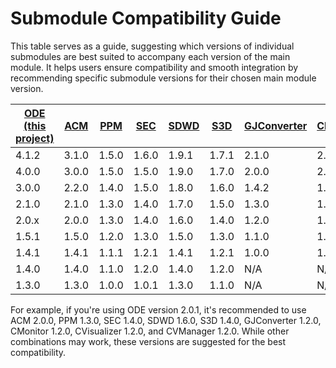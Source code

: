 # Submodule Compatibility Guide
This table serves as a guide, suggesting which versions of individual submodules are best suited to accompany each version of the main module. It helps users ensure compatibility and smooth integration by recommending specific submodule versions for their chosen main module version.

| [ODE (this project)](https://github.com/usdot-jpo-ode/jpo-ode/releases) | [ACM](https://github.com/usdot-jpo-ode/asn1_codec/releases) | [PPM](https://github.com/usdot-jpo-ode/jpo-cvdp/releases) | [SEC](https://github.com/usdot-jpo-ode/jpo-security-svcs/releases) | [SDWD](https://github.com/usdot-jpo-ode/jpo-sdw-depositor/releases) | [S3D](https://github.com/usdot-jpo-ode/jpo-s3-deposit/releases) | [GJConverter](https://github.com/usdot-jpo-ode/jpo-geojsonconverter/releases) | [CMonitor](https://github.com/usdot-jpo-ode/jpo-conflictmonitor/releases) | [CVisualizer](https://github.com/usdot-jpo-ode/jpo-conflictvisualizer/releases) | [CVManager](https://github.com/usdot-jpo-ode/jpo-cvmanager/releases) |
|-------------------------------------------------------------------------|-------------------------------------------------------------|-----------------------------------------------------------|--------------------------------------------------------------------|---------------------------------------------------------------------|-----------------------------------------------------------------|-------------------------------------------------------------------------------|---------------------------------------------------------------------------|---------------------------------------------------------------------------------|----------------------------------------------------------------------|
| 4.1.2                                                                   | 3.1.0                                                       | 1.5.0                                                     | 1.6.0                                                              | 1.9.1                                                               | 1.7.1                                                           | 2.1.0                                                                         | 2.1.0                                                                     | 1.5.0                                                                           | 1.6.0                                                                |
| 4.0.0                                                                   | 3.0.0                                                       | 1.5.0                                                     | 1.5.0                                                              | 1.9.0                                                               | 1.7.0                                                           | 2.0.0                                                                         | 2.0.0                                                                     | 1.5.0                                                                           | 1.5.0                                                                |
| 3.0.0                                                                   | 2.2.0                                                       | 1.4.0                                                     | 1.5.0                                                              | 1.8.0                                                               | 1.6.0                                                           | 1.4.2                                                                         | 1.4.2                                                                     | 1.4.1                                                                           | 1.4.0                                                                |
| 2.1.0                                                                   | 2.1.0                                                       | 1.3.0                                                     | 1.4.0                                                              | 1.7.0                                                               | 1.5.0                                                           | 1.3.0                                                                         | 1.3.0                                                                     | 1.3.0                                                                           | 1.3.0                                                                |
| 2.0.x                                                                   | 2.0.0                                                       | 1.3.0                                                     | 1.4.0                                                              | 1.6.0                                                               | 1.4.0                                                           | 1.2.0                                                                         | 1.2.0                                                                     | 1.2.0                                                                           | 1.2.0                                                                |
| 1.5.1                                                                   | 1.5.0                                                       | 1.2.0                                                     | 1.3.0                                                              | 1.5.0                                                               | 1.3.0                                                           | 1.1.0                                                                         | 1.1.0                                                                     | 1.1.0                                                                           | 1.1.0                                                                |
| 1.4.1                                                                   | 1.4.1                                                       | 1.1.1                                                     | 1.2.1                                                              | 1.4.1                                                               | 1.2.1                                                           | 1.0.0                                                                         | 1.0.1                                                                     | 1.0.1                                                                           | 1.0.1                                                                |
| 1.4.0                                                                   | 1.4.0                                                       | 1.1.0                                                     | 1.2.0                                                              | 1.4.0                                                               | 1.2.0                                                           | N/A                                                                           | N/A                                                                       | N/A                                                                             | N/A                                                                  |
| 1.3.0                                                                   | 1.3.0                                                       | 1.0.0                                                     | 1.0.1                                                              | 1.3.0                                                               | 1.1.0                                                           | N/A                                                                           | N/A                                                                       | N/A                                                                             | N/A                                                                  |

For example, if you're using ODE version 2.0.1, it's recommended to use ACM 2.0.0, PPM 1.3.0, SEC 1.4.0, SDWD 1.6.0, S3D 1.4.0, GJConverter 1.2.0, CMonitor 1.2.0, CVisualizer 1.2.0, and CVManager 1.2.0. While other combinations may work, these versions are suggested for the best compatibility.
